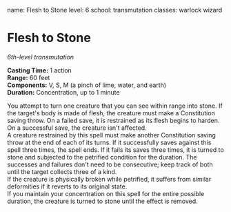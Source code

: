 name: Flesh to Stone
level: 6
school: transmutation
classes: warlock
         wizard

# Flesh to Stone 
_6th-level transmutation_ 

**Casting Time:** 1 action    
**Range:** 60 feet    
**Components:** V, S, M (a pinch of lime, water, and earth)    
**Duration:** Concentration, up to 1 minute 

You attempt to turn one creature that you can see within range into stone. If the target's body is made of flesh, the creature must make a Constitution saving throw. On a failed save, it is restrained as its flesh begins to harden. On a successful save, the creature isn't affected.    
A creature restrained by this spell must make another Constitution saving throw at the end of each of its turns. If it successfully saves against this spell three times, the spell ends. If it fails its saves three times, it is turned to stone and subjected to the petrified condition for the duration. The successes and failures don't need to be consecutive; keep track of both until the target collects three of a kind.    
If the creature is physically broken while petrified, it suffers from similar deformities if it reverts to its original state.    
If you maintain your concentration on this spell for the entire possible duration, the creature is turned to stone until the effect is removed. 
